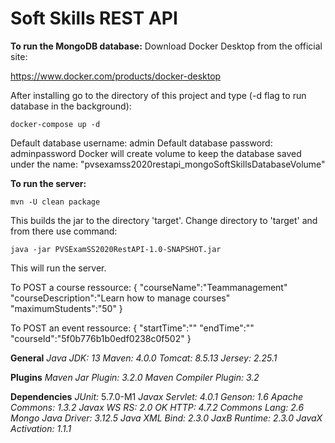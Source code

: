 # Soft Skills REST API #


__To run the MongoDB database:__
Download Docker Desktop from the official site:

https://www.docker.com/products/docker-desktop

After installing go to the directory of this project and type (-d flag to run database in the background):

```docker-compose up -d```

Default database username: admin
Default database password: adminpassword
Docker will create volume to keep the database saved under the name:
"pvsexamss2020restapi_mongoSoftSkillsDatabaseVolume"



__To run the server:__

```mvn -U clean package```

This builds the jar to the directory 'target'. Change directory to 'target' and from there use command:

```java -jar PVSExamSS2020RestAPI-1.0-SNAPSHOT.jar```

This will run the server.


To POST a course ressource:
{
    "courseName":"Teammanagement"
    "courseDescription":"Learn how to manage courses"
    "maximumStudents":"50"
}

To POST an event ressource:
{
    "startTime":""
    "endTime":""
    "courseId":"5f0b776b1b0edf0238c0f502"
}

__General__
_Java JDK: 13_
_Maven: 4.0.0_
_Tomcat: 8.5.13_
_Jersey: 2.25.1_

__Plugins__
_Maven Jar Plugin: 3.2.0_
_Maven Compiler Plugin: 3.2_

__Dependencies__
_JUnit:_ 5.7.0-M1
_Javax Servlet: 4.0.1_
_Genson: 1.6_
_Apache Commons: 1.3.2_
_Javax WS RS: 2.0_
_OK HTTP: 4.7.2_
_Commons Lang: 2.6_
_Mongo Java Driver: 3.12.5_
_Java XML Bind: 2.3.0_
_JaxB Runtime: 2.3.0_
_JavaX Activation: 1.1.1_



